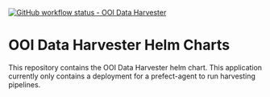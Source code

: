 [![GitHub workflow status - OOI Data Harvester](https://img.shields.io/github/workflow/status/ooi-data/helm-charts/Test%20Harvester%20Chart?logo=github&label=OOI%20Data%20Harvester)](https://github.com/ooi-data/helm-charts/actions)

# OOI Data Harvester Helm Charts

This repository contains the OOI Data Harvester helm chart. This application currently only contains a deployment for a prefect-agent to run harvesting pipelines.
